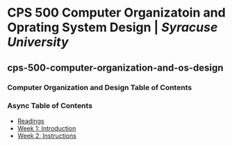 # CPS 500 Computer Organizatoin and Oprating System Design | *Syracuse University*
## cps-500-computer-organization-and-os-design
### Computer Organization and Design Table of Contents

### Async Table of Contents
- [Readings](/readings/README.md#computer-organization-and-design--the-hardwaresoftware-interface)
- [Week 1: Introduction](/async/week1_intro/README.md#week-1-introduction)
- [Week 2: Instructions](/async/week2_instructions/README.md#week-2-instructions)
